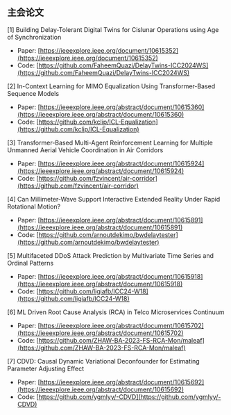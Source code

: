 ## 主会论文
[1] Building Delay-Tolerant Digital Twins for Cislunar Operations using Age of Synchronization
* Paper: [https://ieeexplore.ieee.org/document/10615352](https://ieeexplore.ieee.org/document/10615352)
* Code: [https://github.com/FaheemQuazi/DelayTwins-ICC2024WS](https://github.com/FaheemQuazi/DelayTwins-ICC2024WS)

[2] In-Context Learning for MIMO Equalization Using Transformer-Based Sequence Models
* Paper: [https://ieeexplore.ieee.org/abstract/document/10615360](https://ieeexplore.ieee.org/abstract/document/10615360)
* Code: [https://github.com/kclip/ICL-Equalization](https://github.com/kclip/ICL-Equalization)

[3] Transformer-Based Multi-Agent Reinforcement Learning for Multiple Unmanned Aerial Vehicle Coordination in Air Corridors
* Paper: [https://ieeexplore.ieee.org/abstract/document/10615924](https://ieeexplore.ieee.org/abstract/document/10615924)
* Code: [https://github.com/fzvincent/air-corridor](https://github.com/fzvincent/air-corridor)

[4] Can Millimeter-Wave Support Interactive Extended Reality Under Rapid Rotational Motion?
* Paper: [https://ieeexplore.ieee.org/abstract/document/10615891](https://ieeexplore.ieee.org/abstract/document/10615891)
* Code: [https://github.com/arnoutdekimo/bwdelaytester](https://github.com/arnoutdekimo/bwdelaytester)

[5] Multifaceted DDoS Attack Prediction by Multivariate Time Series and Ordinal Patterns
* Paper: [https://ieeexplore.ieee.org/abstract/document/10615918](https://ieeexplore.ieee.org/abstract/document/10615918)
* Code: [https://github.com/ligiafb/ICC24-W18](https://github.com/ligiafb/ICC24-W18)

[6] ML Driven Root Cause Analysis (RCA) in Telco Microservices Continuum
* Paper: [https://ieeexplore.ieee.org/abstract/document/10615702](https://ieeexplore.ieee.org/abstract/document/10615702)
* Code: [https://github.com/ZHAW-BA-2023-FS-RCA-Mon/maleaf](https://github.com/ZHAW-BA-2023-FS-RCA-Mon/maleaf)

[7] CDVD: Causal Dynamic Variational Deconfounder for Estimating Parameter Adjusting Effect
* Paper: [https://ieeexplore.ieee.org/abstract/document/10615692](https://ieeexplore.ieee.org/abstract/document/10615692)
* Code: [https://github.com/ygmlyy/-CDVD](https://github.com/ygmlyy/-CDVD)